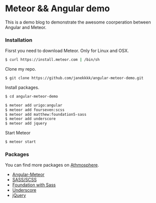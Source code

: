 # Meteor && Angular demo

This is a demo blog to demonstrate the awesome coorperation between Angular and Meteor.

### Installation

Fisrst you need to download Meteor. Only for Linux and OSX.

```sh
$ curl https://install.meteor.com | /bin/sh
```

Clone my repo.
```sh
$ git clone https://github.com/janekkkk/angular-meteor-demo.git
```
Install packages.
```sh
$ cd angular-meteor-demo
```
```sh
$ meteor add urigo:angular
$ meteor add fourseven:scss
$ meteor add matthew:foundation5-sass
$ meteor add underscore
$ meteor add jquery
```

Start Meteor
```sh
$ meteor start
```

### Packages
You can find more packages on  [Athmosphere](https://atmospherejs.com/  "Athmosphere").
- [Angular-Meteor](https://github.com/Urigo/angular-meteor  "Angular-Meteor")
- [SASS/SCSS](https://atmospherejs.com/matthew/foundation5-sass "SASS/SCSS")
- [Foundation with Sass](https://atmospherejs.com/matthew/foundation5-sass   "Foundation with Sass")
- [Underscore](https://atmospherejs.com/meteor/underscore "Underscore")
- [jQuery](https://atmospherejs.com/meteor/jquery  "jQuery")
